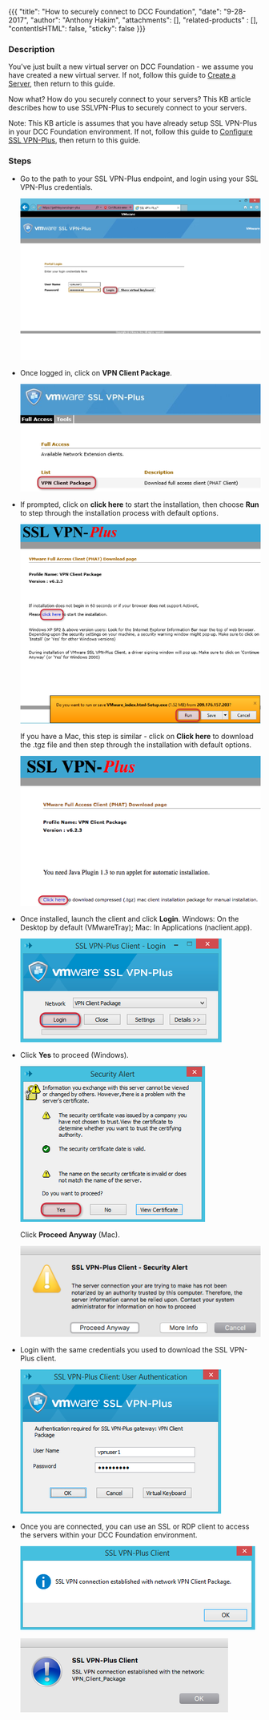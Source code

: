 {{{
  "title": "How to securely connect to DCC Foundation",
  "date": "9-28-2017",
  "author": "Anthony Hakim",
  "attachments": [],
  "related-products" : [],
  "contentIsHTML": false,
  "sticky": false
}}}

### Description
You've just built a new virtual server on DCC Foundation - we assume you have created a new virtual server. If not, follow this guide to [Create a Server](creating-a-server.md), then return to this guide.

Now what? How do you securely connect to your servers? This KB article describes how to use SSLVPN-Plus to securely connect to your servers.

Note: This KB article is assumes that you have already setup SSL VPN-Plus in your DCC Foundation environment. If not, follow this guide to [Configure SSL VPN-Plus](configuring-sslvpn-plus.md), then return to this guide.

### Steps

* Go to the path to your SSL VPN-Plus endpoint, and login using your SSL VPN-Plus credentials.

  ![SSL VPN-Plus](../images/dccf/how-to-securely-connect1.png)

* Once logged in, click on __VPN Client Package__.

  ![SSL VPN-Plus](../images/dccf/how-to-securely-connect2.png)

* If prompted, click on __click here__ to start the installation, then choose __Run__ to step through the installation process with default options.

  ![SSL VPN-Plus](../images/dccf/how-to-securely-connect3.png)

  If you have a Mac, this step is similar - click on __Click here__ to download the .tgz file and then step through the installation with default options.

  ![SSL VPN-Plus](../images/dccf/how-to-securely-connect3m.png)

* Once installed, launch the client and click __Login__. Windows: On the Desktop by default (VMwareTray); Mac: In Applications (naclient.app).

  ![SSL VPN-Plus](../images/dccf/how-to-securely-connect4.png)

* Click __Yes__ to proceed (Windows).

  ![SSL VPN-Plus](../images/dccf/how-to-securely-connect5.png)

  Click __Proceed Anyway__ (Mac).

  ![SSL VPN-Plus](../images/dccf/how-to-securely-connect5m.png)

* Login with the same credentials you used to download the SSL VPN-Plus client.

  ![SSL VPN-Plus](../images/dccf/how-to-securely-connect6.png)

* Once you are connected, you can use an SSL or RDP client to access the servers within your DCC Foundation environment.

  ![SSL VPN-Plus](../images/dccf/how-to-securely-connect7.png)

  ![SSL VPN-Plus](../images/dccf/how-to-securely-connect7m.png)
